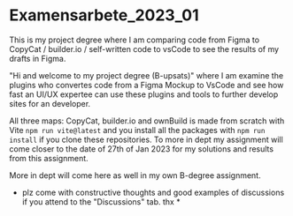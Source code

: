 # Examensarbete_2023_01

This is my project degree where I am comparing code from Figma to CopyCat / builder.io / self-written code to vsCode to see the results of my drafts in Figma.

"Hi and welcome to my project degree (B-upsats)" where I am examine the plugins who convertes code from a Figma Mockup to VsCode and see how fast an UI/UX expertee can use these plugins and tools to further develop sites for an developer.

All three maps: CopyCat, builder.io and ownBuild is made from scratch with Vite ```npm run vite@latest``` and you install all the packages with ```npm run install``` if you clone these repositories. To more in dept my assignment will come closer to the date of 27th of Jan 2023 for my solutions and results from this assignment.

More in dept will come here as well in my own B-degree assignment.



- plz come with constructive thoughts and good examples of discussions if you attend to the "Discussions" tab. thx \*

